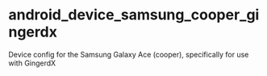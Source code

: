 android_device_samsung_cooper_gingerdx
======================================

Device config for the Samsung Galaxy Ace (cooper), specifically for use with GingerdX